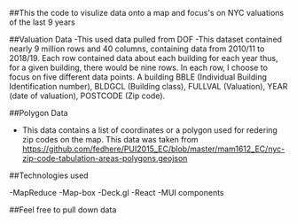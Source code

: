 ##This the code to visulize data onto a map and focus's on NYC valuations of the last 9 years

##Valuation Data
-This used data pulled from DOF
-This dataset contained nearly 9 million rows and 40 columns, containing data from 2010/11 to 2018/19. Each row contained data about each building for each year thus, for a given building, there would be nine rows. In each row, I choose to focus on five different data points. A building BBLE (Individual Building Identification number), BLDGCL (Building class), FULLVAL (Valuation), YEAR (date of valuation), POSTCODE (Zip code).

##Polygon Data

- This data contains a list of coordinates or a polygon used for redering zip codes on the map. This data was taken from
  https://github.com/fedhere/PUI2015_EC/blob/master/mam1612_EC/nyc-zip-code-tabulation-areas-polygons.geojson

##Technologies used

-MapReduce
-Map-box
-Deck.gl
-React
-MUI components

##Feel free to pull down data
